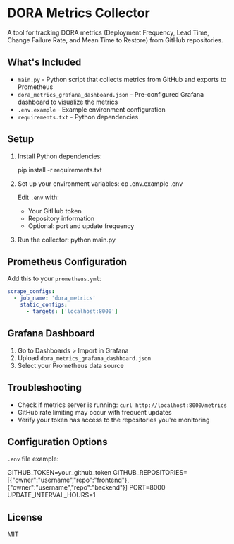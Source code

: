 # DORA Metrics Collector

A tool for tracking DORA metrics (Deployment Frequency, Lead Time, Change Failure Rate, and Mean Time to Restore) from GitHub repositories.

## What's Included

- `main.py` - Python script that collects metrics from GitHub and exports to Prometheus
- `dora_metrics_grafana_dashboard.json` - Pre-configured Grafana dashboard to visualize the metrics
- `.env.example` - Example environment configuration  
- `requirements.txt` - Python dependencies

## Setup

1. Install Python dependencies:

   pip install -r requirements.txt

2. Set up your environment variables:
   cp .env.example .env

   Edit `.env` with:
   - Your GitHub token
   - Repository information
   - Optional: port and update frequency

3. Run the collector:
   python main.py

## Prometheus Configuration

Add this to your `prometheus.yml`:

```yaml
scrape_configs:
  - job_name: 'dora_metrics'
    static_configs:
      - targets: ['localhost:8000']
```

## Grafana Dashboard

1. Go to Dashboards > Import in Grafana
2. Upload `dora_metrics_grafana_dashboard.json`
3. Select your Prometheus data source

## Troubleshooting

- Check if metrics server is running: `curl http://localhost:8000/metrics`
- GitHub rate limiting may occur with frequent updates
- Verify your token has access to the repositories you're monitoring

## Configuration Options

`.env` file example:

GITHUB_TOKEN=your_github_token
GITHUB_REPOSITORIES=[{"owner":"username","repo":"frontend"},{"owner":"username","repo":"backend"}]
PORT=8000
UPDATE_INTERVAL_HOURS=1

## License

MIT
